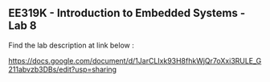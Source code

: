 ## EE319K - Introduction to Embedded Systems - Lab 8

Find the lab description at link below :

https://docs.google.com/document/d/1JarCLIxk93H8fhkWjQr7oXxi3RULE_G211abvzb3DBs/edit?usp=sharing
